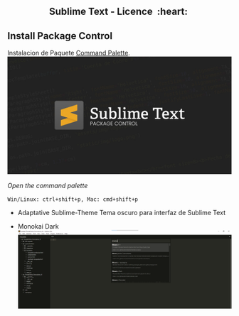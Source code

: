 <h2 align="center">Sublime Text - Licence &nbsp;:heart:&nbsp;</h2>

## Install Package Control

Instalacion de Paquete [Command Palette](https://packagecontrol.io/installation).<br>
![python](./images/sublime.jpg)

_Open the command palette_

```
Win/Linux: ctrl+shift+p, Mac: cmd+shift+p
```

- Adaptative Sublime-Theme
Tema oscuro para interfaz de Sublime Text

- Monokai Dark
![python](./images/monokai.png)


